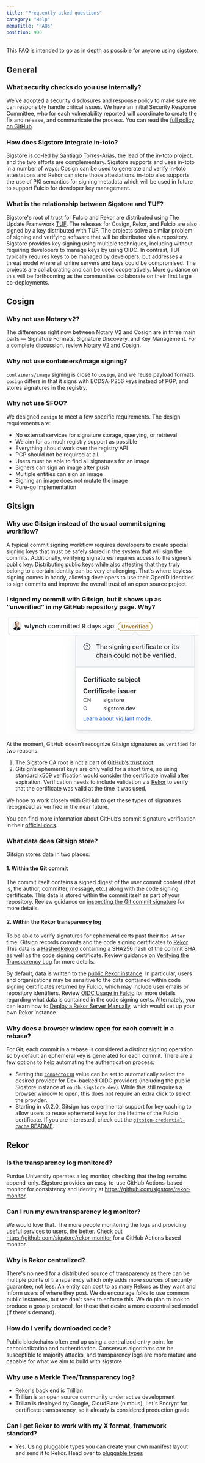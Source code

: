 ```yaml
---
title: "Frequently asked questions"
category: "Help"
menuTitle: "FAQs"
position: 900
---
```


This FAQ is intended to go as in depth as possible for anyone using sigstore. 

## General

### What security checks do you use internally?
 
We’ve adopted a security disclosures and response policy to make sure we can responsibly handle critical issues. We have an initial Security Response Committee, who for each vulnerability reported will coordinate to create the fix and release, and communicate the process. You can read the [full policy on GitHub](https://github.com/sigstore/.github/blob/main/SECURITY.md).

### How does Sigstore integrate in-toto?

Sigstore is co-led by Santiago Torres-Arias, the lead of the in-toto project, and the two efforts are complementary. Sigstore supports and uses in-toto in a number of ways: Cosign can be used to generate and verify in-toto attestations and Rekor can store those attestations. in-toto also supports the use of PKI semantics for signing metadata which will be used in future to support Fulcio for developer key management.

### What is the relationship between Sigstore and TUF?

Sigstore's root of trust for Fulcio and Rekor are distributed using The Update Framework [TUF](https://theupdateframework.io).  The releases for Cosign, Rekor, and Fulcio are also signed by a key distributed with TUF.  The projects solve a similar problem of signing and verifying software that will be distributed via a repository. Sigstore provides key signing using multiple techniques, including without requiring developers to manage keys by using OIDC.  In contrast, TUF typically requires keys to be managed by developers, but addresses a threat model where all online servers and keys could be compromised.  The projects are collaborating and can be used cooperatively.  More guidance on this will be forthcoming as the communities collaborate on their first large co-deployments.

## Cosign

### Why not use Notary v2?

The differences right now between Notary V2 and Cosign are in three main parts — Signature Formats, Signature Discovery, and Key Management. For a complete discussion, review [Notary V2 and Cosign](https://medium.com/@dlorenc/notary-v2-and-cosign-b816658f044d).

### Why not use containers/image signing?

`containers/image` signing is close to `cosign`, and we reuse payload formats.
`cosign` differs in that it signs with ECDSA-P256 keys instead of PGP, and stores
signatures in the registry.

### Why not use $FOO?

We designed `cosign` to meet a few specific requirements.  The design requirements are:

* No external services for signature storage, querying, or retrieval
* We aim for as much registry support as possible
* Everything should work over the registry API
* PGP should not be required at all.
* Users must be able to find all signatures for an image
* Signers can sign an image after push
* Multiple entities can sign an image
* Signing an image does not mutate the image
* Pure-go implementation

## Gitsign

### Why use Gitsign instead of the usual commit signing workflow?

A typical commit signing workflow requires developers to create special signing
keys that must be safely stored in the system that will sign the commits.
Additionally, verifying signatures requires access to the signer’s public key.
Distributing public keys while also attesting that they truly belong to a
certain identity can be very challenging. That’s where keyless signing comes in handy, allowing developers to
use their OpenID identities to sign commits and improve the overall trust of an
open source project.

### I signed my commit with Gitsign, but it shows up as “unverified” in my GitHub repository page. Why?

![Unverified signed commit](https://github.com/sigstore/gitsign/raw/main/images/unverified.png)

At the moment, GitHub doesn’t recognize Gitsign signatures as `verified` for two
reasons:

1. The Sigstore CA root is not a part of
   [GitHub’s trust root](https://docs.github.com/en/authentication/managing-commit-signature-verification/about-commit-signature-verification#smime-commit-signature-verification).
2. Gitsign’s ephemeral keys are only valid for a short time, so using standard
   x509 verification would consider the certificate invalid after expiration.
   Verification needs to include validation via [Rekor](/rekor/overview/) to
   verify that the certificate was valid at the time it was used.

We hope to work closely with GitHub to get these types of signatures recognized
as verified in the near future.

You can find more information about GitHub’s commit signature verification in
their
[official docs](https://docs.github.com/en/authentication/managing-commit-signature-verification/about-commit-signature-verification).

### What data does Gitsign store?

Gitsign stores data in two places:

#### 1. Within the Git commit

The commit itself contains a signed digest of the user commit content (that is,
the author, committer, message, etc.) along with the code signing certificate.
This data is stored within the commit itself as part of your repository. Review
guidance on
[inspecting the Git commit signature](/gitsign/inspecting/) for
more details.

#### 2. Within the Rekor transparency log

To be able to verify signatures for ephemeral certs past their `Not After` time,
Gitsign records commits and the code signing certificates to
[Rekor](/rekor/overview/). This data is a
[HashedRekord](https://github.com/sigstore/rekor/blob/e375eb461cae524270889b57a249ff086bea6c05/types.md#hashed-rekord)
containing a SHA256 hash of the commit SHA, as well as the code signing
certificate. Review guidance on
[Verifying the Transparency Log](/rekor/public-instance/#auditing-the-public-instance) for more
details.

By default, data is written to the
[public Rekor instance](/rekor/public-instance/). In
particular, users and organizations may be sensitive to the data contained
within code signing certificates returned by Fulcio, which may include user
emails or repository identifiers. Review
[OIDC Usage in Fulcio](/fulcio/oidc-in-fulcio/) for more details regarding what
data is contained in the code signing certs. Alternately, you can learn how to
[Deploy a Rekor Server Manually](/rekor/installation/#deploy-a-rekor-server-manually),
which would set up your own Rekor instance.

### Why does a browser window open for each commit in a rebase?

For Git, each commit in a rebase is considered a distinct signing operation so
by default an ephemeral key is generated for each commit. There are a
few options to help automating the authentication process:

- Setting the [`connectorID`](/gitsign/usage/#configuration) value can be set to
  automatically select the desired provider for Dex-backed OIDC providers
  (including the public Sigstore instance at `oauth.sigstore.dev`). While this
  still requires a browser window to open, this does not require an extra click
  to select the provider.
- Starting in v0.2.0, Gitsign has experimental support for key caching to allow
  users to reuse ephemeral keys for the lifetime of the Fulcio certificate. If
  you are interested, check out the
  [`gitsign-credential-cache` README](https://github.com/sigstore/gitsign/tree/main/cmd/gitsign-credential-cache).


## Rekor

### Is the transparency log monitored?

Purdue University operates a log monitor, checking that the log remains append-only. Sigstore provides an easy-to-use GitHub Actions-based monitor for consistency and identity at https://github.com/sigstore/rekor-monitor.

### Can I run my own transparency log monitor?

We would love that. The more people monitoring the logs and providing useful services to users, the better. Check out https://github.com/sigstore/rekor-monitor for a GitHub Actions based monitor.
  
### Why is Rekor centralized?

There's no need for a distributed source of transparency as there can be multiple points of transparency which only adds more sources of security guarantee, not less. An entity can post to as many Rekors as they want and inform users of where they post. We do encourage folks to use common public instances, but we don't seek to enforce this. We do plan to look to produce a gossip protocol, for those that desire a more decentralised model (if there's demand).

### How do I verify downloaded code?

Public blockchains often end up using a centralized entry point for canonicalization and authentication. Consensus algorithms can be susceptible to majority attacks, and transparency logs are more mature and capable for what we aim to build with sigstore.

### Why use a Merkle Tree/Transparency log?

- Rekor's back end is [Trillian](https://github.com/google/trillian)
- Trillian is an open source community under active development
- Trilian is deployed by Google, CloudFlare (nimbus), Let's Encrypt for certificate transparency, so it already is considered production grade

### Can I get Rekor to work with my X format, framework standard?

- Yes. Using pluggable types you can create your own manifest layout and send it to Rekor. Head over to [pluggable types](/rekor/pluggable-types/)
